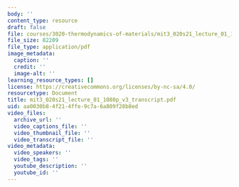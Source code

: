 ```yaml
---
body: ''
content_type: resource
draft: false
file: courses/3020-thermodynamics-of-materials/mit3_020s21_lecture_01_1080p_v3_transcript.pdf
file_size: 82209
file_type: application/pdf
image_metadata:
  caption: ''
  credit: ''
  image-alt: ''
learning_resource_types: []
license: https://creativecommons.org/licenses/by-nc-sa/4.0/
resourcetype: Document
title: mit3_020s21_lecture_01_1080p_v3_transcript.pdf
uid: aa0030b8-4f21-4ffe-9c7a-6a809f28b8ed
video_files:
  archive_url: ''
  video_captions_file: ''
  video_thumbnail_file: ''
  video_transcript_file: ''
video_metadata:
  video_speakers: ''
  video_tags: ''
  youtube_description: ''
  youtube_id: ''
---
```

